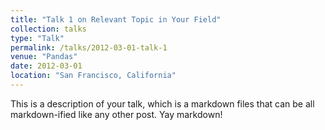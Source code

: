 ```yaml
---
title: "Talk 1 on Relevant Topic in Your Field"
collection: talks
type: "Talk"
permalink: /talks/2012-03-01-talk-1
venue: "Pandas"
date: 2012-03-01
location: "San Francisco, California"
---
```


This is a description of your talk, which is a markdown files that can be all markdown-ified like any other post. Yay markdown!

